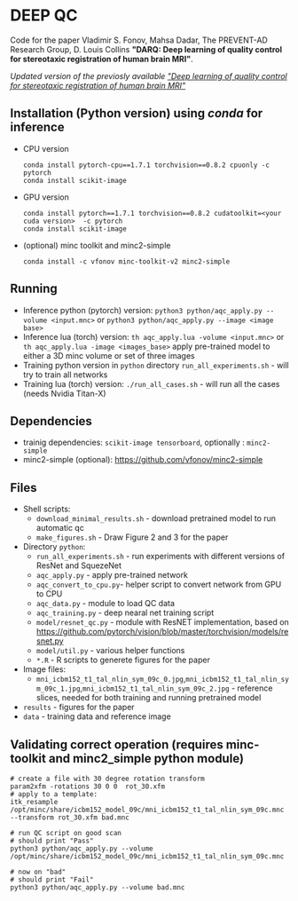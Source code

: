 # DEEP QC

Code for the paper Vladimir S. Fonov, Mahsa Dadar, The PREVENT-AD Research Group, D. Louis Collins **"DARQ: Deep learning of quality control for stereotaxic registration of human brain MRI"**.

*Updated version of the previosly available ["Deep learning of quality control for stereotaxic registration of human brain MRI"](https://doi.org/10.1101/303487)*

## Installation (Python version) using *conda* for inference

* CPU version
    ```
    conda install pytorch-cpu==1.7.1 torchvision==0.8.2 cpuonly -c pytorch 
    conda install scikit-image
    ```
* GPU version
    ```
    conda install pytorch==1.7.1 torchvision==0.8.2 cudatoolkit=<your cuda version>  -c pytorch 
    conda install scikit-image
    ```
* (optional) minc toolkit and minc2-simple
   ```
   conda install -c vfonov minc-toolkit-v2 minc2-simple
   ```

## Running

* Inference python (pytorch) version: `python3 python/aqc_apply.py --volume <input.mnc>` or `python3 python/aqc_apply.py --image <image base>`
* Inference lua (torch) version: `th aqc_apply.lua -volume <input.mnc>` or `th aqc_apply.lua -image <images_base>` apply pre-trained model to either a 3D minc volume or set of three images 
* Training python version in `python` directory `run_all_experiments.sh` - will try to train all networks
* Training lua (torch) version: `./run_all_cases.sh` - will run all the cases (needs Nvidia Titan-X)

## Dependencies

* trainig dependencies: `scikit-image tensorboard`, optionally : `minc2-simple`
* minc2-simple (optional): https://github.com/vfonov/minc2-simple

## Files

* Shell scripts:
    * `download_minimal_results.sh`  - download pretrained model to run automatic qc
    * `make_figures.sh`  - Draw Figure 2 and 3 for the paper
* Directory `python`:
    * `run_all_experiments.sh` - run experiments with different versions of ResNet and SquezeNet
    * `aqc_apply.py` - apply pre-trained network
    * `aqc_convert_to_cpu.py`- helper script to convert network from GPU to CPU 
    * `aqc_data.py` - module to load QC data
    * `aqc_training.py` - deep nearal net training script
    * `model/resnet_qc.py` - module with ResNET implementation, based on https://github.com/pytorch/vision/blob/master/torchvision/models/resnet.py
    * `model/util.py` - various helper functions
    * `*.R` - R scripts to generete figures for the paper
* Image files:
    * `mni_icbm152_t1_tal_nlin_sym_09c_0.jpg`,`mni_icbm152_t1_tal_nlin_sym_09c_1.jpg`,`mni_icbm152_t1_tal_nlin_sym_09c_2.jpg` - reference slices, needed for both training and running pretrained model
* `results` - figures for the paper
* `data` - training data and reference image

## Validating correct operation (requires minc-toolkit and minc2_simple python module)

```
# create a file with 30 degree rotation transform
param2xfm -rotations 30 0 0  rot_30.xfm
# apply to a template:
itk_resample /opt/minc/share/icbm152_model_09c/mni_icbm152_t1_tal_nlin_sym_09c.mnc --transform rot_30.xfm bad.mnc

# run QC script on good scan
# should print "Pass"
python3 python/aqc_apply.py --volume /opt/minc/share/icbm152_model_09c/mni_icbm152_t1_tal_nlin_sym_09c.mnc

# now on "bad"
# should print "Fail"
python3 python/aqc_apply.py --volume bad.mnc
```
